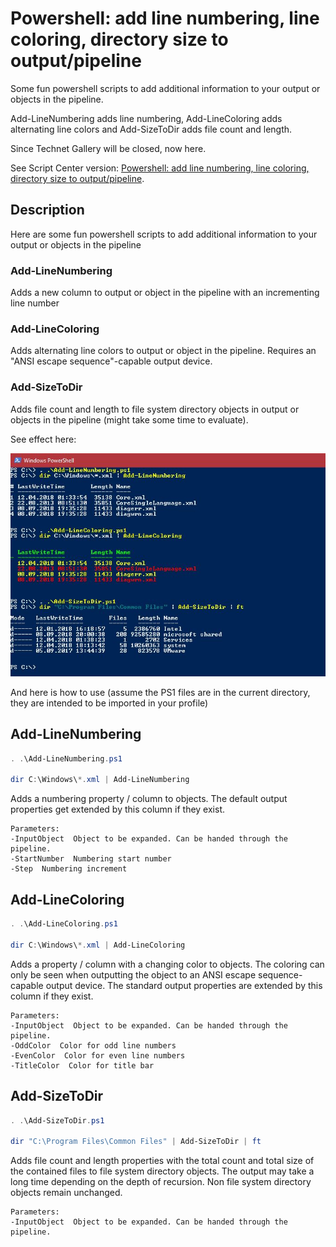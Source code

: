 # Powershell: add line numbering, line coloring, directory size to output/pipeline
Some fun powershell scripts to add additional information to your output or objects in the pipeline. 

Add-LineNumbering adds line numbering, Add-LineColoring adds alternating line colors and Add-SizeToDir adds file count and length.

Since Technet Gallery will be closed, now here.

See Script Center version: [Powershell: add line numbering, line coloring, directory size to output/pipeline](https://gallery.technet.microsoft.com/scriptcenter/Powershell-add-line-cd0e4acf).

## Description
Here are some fun powershell scripts to add additional information to your output or objects in the pipeline

### Add-LineNumbering
Adds a new column to output or object in the pipeline with an incrementing line number

### Add-LineColoring
Adds alternating line colors to output or object in the pipeline. Requires an "ANSI escape sequence"-capable output device.

### Add-SizeToDir
Adds file count and length to file system directory objects in output or objects in the pipeline (might take some time to evaluate).

See effect here:

![Screenshot](Screenshot.jpg)

And here is how to use (assume the PS1 files are in the current directory, they are intended to be imported in your profile)

## Add-LineNumbering
```powershell
. .\Add-LineNumbering.ps1 
 
dir C:\Windows\*.xml | Add-LineNumbering
```

Adds a numbering property / column to objects. The default output properties get extended by this column if they exist.

```
Parameters:
-InputObject  Object to be expanded. Can be handed through the pipeline.
-StartNumber  Numbering start number
-Step  Numbering increment
```

## Add-LineColoring
```powershell
. .\Add-LineColoring.ps1 
 
dir C:\Windows\*.xml | Add-LineColoring
```

Adds a property / column with a changing color to objects. The coloring can only be seen when outputting the object to an ANSI escape sequence-capable output device. The standard output properties are extended by this column if they exist.

```
Parameters:
-InputObject  Object to be expanded. Can be handed through the pipeline.
-OddColor  Color for odd line numbers
-EvenColor  Color for even line numbers
-TitleColor  Color for title bar
```

## Add-SizeToDir
```powershell
. .\Add-SizeToDir.ps1 

dir "C:\Program Files\Common Files" | Add-SizeToDir | ft
```

Adds file count and length properties with the total count and total size of the contained files to file system directory objects. The output may take a long time depending on the depth of recursion. Non file system directory objects remain unchanged.

```
Parameters:
-InputObject  Object to be expanded. Can be handed through the pipeline.
```
